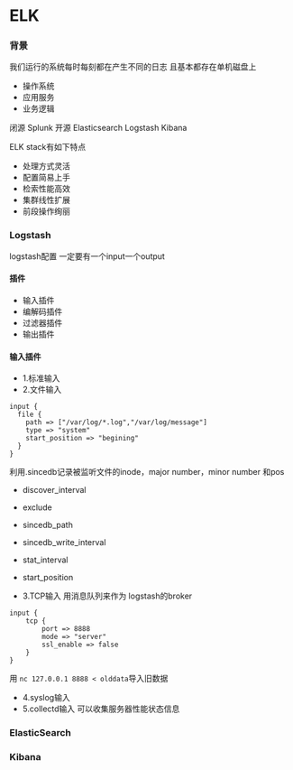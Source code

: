 # ELK


### 背景
我们运行的系统每时每刻都在产生不同的日志
且基本都存在单机磁盘上
- 操作系统
- 应用服务
- 业务逻辑

闭源
    Splunk
开源
    Elasticsearch
    Logstash
    Kibana

ELK stack有如下特点
- 处理方式灵活
- 配置简易上手
- 检索性能高效
- 集群线性扩展
- 前段操作绚丽

### Logstash
logstash配置 一定要有一个input一个output
#### 插件
- 输入插件
- 编解码插件
- 过滤器插件
- 输出插件
#### 输入插件
- 1.标准输入
- 2.文件输入
```
input {
  file {
    path => ["/var/log/*.log","/var/log/message"]
    type => "system"
    start_position => "begining"
  }
}
```
利用.sincedb记录被监听文件的inode，major number，minor number
和pos
   - discover_interval
   - exclude
   - sincedb_path
   - sincedb_write_interval
   - stat_interval
   - start_position
   
  
- 3.TCP输入
用消息队列来作为 logstash的broker
```
input {
    tcp {
        port => 8888
        mode => "server"
        ssl_enable => false
    }
}
```
用 `nc 127.0.0.1 8888 < olddata`导入旧数据
- 4.syslog输入
- 5.collectd输入
可以收集服务器性能状态信息



### ElasticSearch



### Kibana



